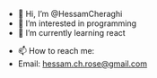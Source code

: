 - 👋 Hi, I’m @HessamCheraghi
- 👀 I’m interested in programming
- 🌱 I’m currently learning react
<!-- - 💞️ I’m looking to collaborate on ... -->
- 📫 How to reach me: 
- Email: [hessam.ch.rose@gmail.com](mailto:hessam.ch.rose@gmail.com)

<!---
HessamCheraghi/HessamCheraghi is a ✨ special ✨ repository because its `README.md` (this file) appears on your GitHub profile.
You can click the Preview link to take a look at your changes.
--->
